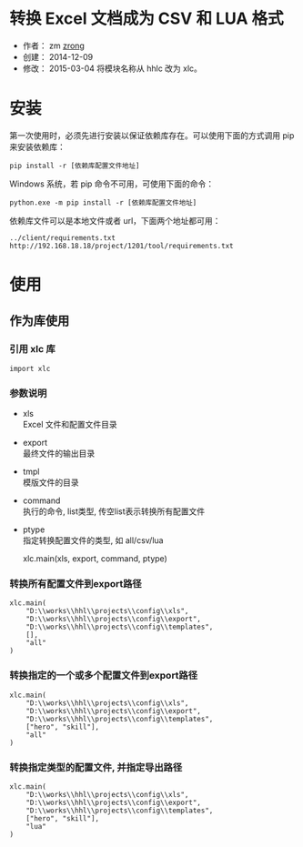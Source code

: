 转换 Excel 文档成为 CSV 和 LUA 格式
===================================

- 作者： zm [zrong](http://zengrong.net)
- 创建： 2014-12-09
- 修改： 2015-03-04 将模块名称从 hhlc 改为 xlc。

# 安装

第一次使用时，必须先进行安装以保证依赖库存在。可以使用下面的方式调用 pip 来安装依赖库：

    pip install -r [依赖库配置文件地址]

Windows 系统，若 pip 命令不可用，可使用下面的命令：

    python.exe -m pip install -r [依赖库配置文件地址]

依赖库文件可以是本地文件或者 url，下面两个地址都可用：

	../client/requirements.txt
	http://192.168.18.18/project/1201/tool/requirements.txt

# 使用

## 作为库使用

### 引用 xlc 库

    import xlc

### 参数说明

- xls  
Excel 文件和配置文件目录
- export  
最终文件的输出目录
- tmpl  
模版文件的目录
- command  
执行的命令, list类型, 传空list表示转换所有配置文件
- ptype  
指定转换配置文件的类型, 如 all/csv/lua

    xlc.main(xls, export, command, ptype)
    
### 转换所有配置文件到export路径

    xlc.main(
        "D:\\works\\hhl\\projects\\config\\xls",
	    "D:\\works\\hhl\\projects\\config\\export", 
	    "D:\\works\\hhl\\projects\\config\\templates", 
	    [],
	    "all"
	)
    
### 转换指定的一个或多个配置文件到export路径

    xlc.main(
	    "D:\\works\\hhl\\projects\\config\\xls",
	    "D:\\works\\hhl\\projects\\config\\export", 
	    "D:\\works\\hhl\\projects\\config\\templates", 
	    ["hero", "skill"],
	    "all"
	)
    
### 转换指定类型的配置文件, 并指定导出路径

    xlc.main(
	    "D:\\works\\hhl\\projects\\config\\xls",
	    "D:\\works\\hhl\\projects\\config\\export", 
	    "D:\\works\\hhl\\projects\\config\\templates", 
	    ["hero", "skill"],
	    "lua"
	)
